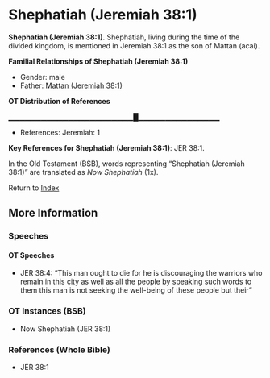# Shephatiah (Jeremiah 38:1)
**Shephatiah (Jeremiah 38:1)**. 
Shephatiah, living during the time of the divided kingdom, is mentioned in Jeremiah 38:1 as the son of Mattan (acai). 




**Familial Relationships of Shephatiah (Jeremiah 38:1)**


* Gender: male
* Father: [Mattan (Jeremiah 38:1)](Mattan.2.md)


**OT Distribution of References**

▁▁▁▁▁▁▁▁▁▁▁▁▁▁▁▁▁▁▁▁▁▁▁█▁▁▁▁▁▁▁▁▁▁▁▁▁▁▁
* References: Jeremiah: 1



**Key References for Shephatiah (Jeremiah 38:1)**: 
JER 38:1. 


In the Old Testament (BSB), words representing “Shephatiah (Jeremiah 38:1)” are translated as 
*Now Shephatiah* (1x). 




Return to [Index](00-Index.md)

## More Information

### Speeches

#### OT Speeches

* JER 38:4: “This man ought to die for he is discouraging the warriors who remain in this city as well as all the people by speaking such words to them this man is not seeking the well-being of these people but their”

### OT Instances (BSB)

* Now Shephatiah (JER 38:1)



### References (Whole Bible)

* JER 38:1



